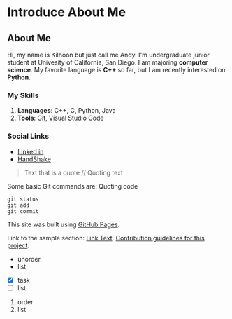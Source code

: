 # Introduce About Me

## About Me
Hi, my name is Kilhoon but just call me Andy.
I'm undergraduate junior student at Univesity of California, San Diego. I am majoring **computer science**.
My favorite language is **C++** so far, but I am recently interested on **Python**.

### My Skills
1. **Languages**: C++, C, Python, Java
2. **Tools**: Git, Visual Studio Code

### Social Links
- [Linked in](https://www.linkedin.com/in/kilhoon-kim-24886a244/)
- [HandShake](https://ucsd.joinhandshake.com/profiles/6yrtq5)
> Text that is a quote // Quoting text

Some basic Git commands are: Quoting code
```
git status
git add
git commit
```
This site was built using [GitHub Pages](https://pages.github.com/).

Link to the sample section: [Link Text](#kim-kilhoon-headings).
[Contribution guidelines for this project](image/Kilhoon.jpg).

- unorder
- list

- [x] task
- [ ] list

 1. order
 2. list
